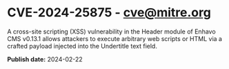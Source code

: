 # CVE-2024-25875 - cve@mitre.org

A cross-site scripting (XSS) vulnerability in the Header module of Enhavo CMS v0.13.1 allows attackers to execute arbitrary web scripts or HTML via a crafted payload injected into the Undertitle text field.

**Publish date:** 2024-02-22
